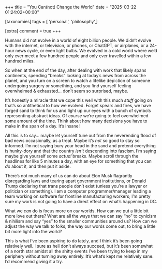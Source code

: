 +++
title = "You Can(not) Change the World"
date = "2025-03-22 01:24:02+00:00"

[taxonomies]
tags = [ 'personal', 'philosophy',]

[extra]
comment = true
+++

Humans did not evolve in a world of eight billion people. We didn’t evolve with the internet, or television, or phones, or ChatGPT, or airplanes, or a 24-hour news cycle, or even light bulbs. We evolved in a cold world where we’d only ever meet a few hundred people and only ever travelled within a few hundred miles. 

So when at the end of the day, after dealing with work that likely spans continents, spending “breaks” looking at today’s news from across the planet, and you turn on a screen to watch a lifelike depiction of someone undergoing surgery or something, and you find yourself feeling overwhelmed & exhausted… don’t seem so surprised, maybe.

It’s honestly a miracle that we cope this well with this much _stuff_ going on that’s so antithetical to how we evolved. Forget spears and fires, we have forged sand to think for us and light up our eyes with a bunch of symbols representing abstract ideas. Of _course_ we’re going to feel overwhelmed some amount of the time. Think about how many decisions you have to make in the span of a day. It’s insane!

All this is to say… maybe let yourself tune out from the neverending flood of bad news occasionally, as a treat. Maybe it’s _not_ so good to stay so informed. I’m not saying bury your head in the sand and pretend everything is hunky-dory and that the country _isn’t_ descending into fascism. I’m saying maybe give yourself some _actual_ breaks. Maybe scroll through the headlines for like 5 minutes a day, with an eye for something that you can _do_ about it, and then put it aside.

There’s not much many of us can do about Elon Musk flagrantly disregarding laws and tearing apart government institutions, or Donald Trump declaring that trans people don’t exist (unless you’re a lawyer or politician or something). I am a computer programmer/manager leading a team working on software for frontline manufacturing workers; I’m pretty sure my work is not going to have a direct effect on what’s happening in DC.

What we _can_ do is focus more on _our_ worlds. How can we put a little bit more love out there? What are all the ways that we can say “no” to cynicism & nihilism and say “yes” to the smaller communities around us? How can we adjust the way we talk to folks, the way our words come out, to bring a little bit more light into the world?

This is what I’ve been aspiring to do lately, and I think it’s been going relatively well. I sure as hell don’t always succeed, but it’s been somewhat of a north star amidst all the shitty events I’ve been trying to keep in my periphery without turning away entirely. It’s what’s kept me relatively sane. I’d recommend giving it a try.
